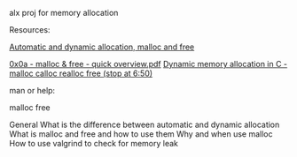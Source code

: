 alx proj for memory allocation

Resources:

[Automatic and dynamic allocation, malloc and free](https://intranet.alxswe.com/concepts/62)

[0x0a - malloc & free - quick overview.pdf](https://s3.amazonaws.com/alx-intranet.hbtn.io/uploads/misc/2021/1/a094c90e7f466bbeaa49cb24c8f04e7f27aaad41.pdf?X-Amz-Algorithm=AWS4-HMAC-SHA256&X-Amz-Credential=AKIARDDGGGOUSBVO6H7D%2F20240111%2Fus-east-1%2Fs3%2Faws4_request&X-Amz-Date=20240111T085613Z&X-Amz-Expires=86400&X-Amz-SignedHeaders=host&X-Amz-Signature=6fd694c04f928c4c7be1f61b93b2c4f2929162399b5dc48ec523f23ae1f2d020)
[Dynamic memory allocation in C - malloc calloc realloc free (stop at 6:50)](https://www.youtube.com/watch?v=xDVC3wKjS64)


man or help:

malloc
free


General
What is the difference between automatic and dynamic allocation
What is malloc and free and how to use them
Why and when use malloc
How to use valgrind to check for memory leak

